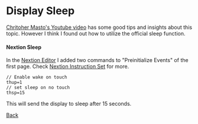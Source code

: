 # Display Sleep

[Chritoher Masto's Youtube video](https://www.youtube.com/watch?v=zndPIPLRjb8) has some good tips and insights about this topic. However I think I found out how to utilize the official sleep function.

#### Nextion Sleep

In the [Nextion Editor](https://nextion.tech/nextion-editor/) I added two commands to "Preinitialize Events" of the first page. Check [Nextion Instruction Set](https://nextion.tech/instruction-set/) for more.

    // Enable wake on touch
    thup=1
    // set sleep on no touch
    thsp=15

This will send the display to sleep after 15 seconds.


[Back](README.md)
